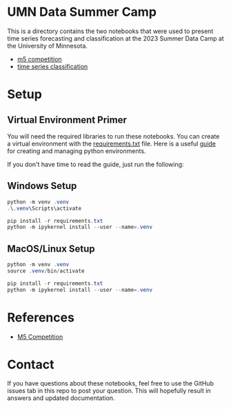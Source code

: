 # UMN Data Summer Camp

This is a directory contains the two notebooks that were used to present time series forecasting and classification at the 2023 Summer Data Camp at the University of Minnesota.

- [m5 competition](notebooks/m5_competition.ipynb)
- [time series classification](notebooks/signal_processing.ipynb)

# Setup

## Virtual Environment Primer

You will need the required libraries to run these notebooks. You can create a virtual environment with the [requirements.txt](requirements.txt) file. Here is a useful [guide](https://realpython.com/python-virtual-environments-a-primer) for creating and managing python environments.

If you don't have time to read the guide, just run the following:

## Windows Setup
```powershell
python -m venv .venv
.\.venv\Scripts\activate

pip install -r requirements.txt
python -m ipykernel install --user --name=.venv
```

## MacOS/Linux Setup
```powershell
python -m venv .venv
source .venv/bin/activate

pip install -r requirements.txt
python -m ipykernel install --user --name=.venv
```

# References

- [M5 Competition](https://www.kaggle.com/competitions/m5-forecasting-accuracy/overview)

# Contact

If you have questions about these notebooks, feel free to use the GitHub issues tab in this repo to post your question. This will hopefully result in answers and updated documentation.
